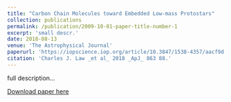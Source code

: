 ```yaml
---
title: "Carbon Chain Molecules toward Embedded Low-mass Protostars"
collection: publications
permalink: /publication/2009-10-01-paper-title-number-1
excerpt: 'small descr.'
date: 2018-08-13
venue: 'The Astrophysical Journal'
paperurl: 'https://iopscience.iop.org/article/10.3847/1538-4357/aacf9d'
citation: 'Charles J. Law _et al_ 2018 _ApJ_ 863 88.'
---
```

full description...

[Download paper here](http://academicpages.github.io/files/paper1.pdf)
